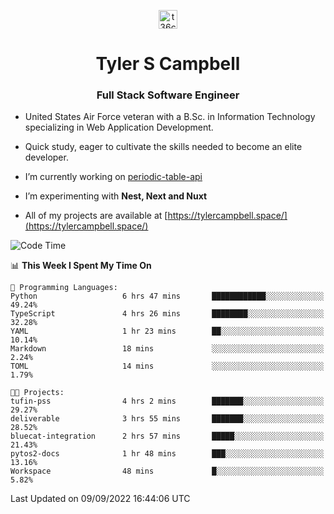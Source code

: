 <p align="center">
<a href="https://www.linkedin.com/in/t36campbell" target="blank"><img align="center" src="https://ik.imagekit.io/t36campbell/Portfolio/linkedin.png.original_m8bbGgPh6.png" alt="t36campbell" height="30" width="30" /></a>
</p>
<h1 align="center">Tyler S Campbell</h1>
<h3 align="center">Full Stack Software Engineer</h3>

* United States Air Force veteran with a B.Sc. in Information Technology specializing in Web Application Development. 

* Quick study, eager to cultivate the skills needed to become an elite developer.

* I’m currently working on [periodic-table-api](https://github.com/t36campbell/periodic-table-api)

* I’m experimenting with **Nest, Next and Nuxt**

* All of my projects are available at [https://tylercampbell.space/](https://tylercampbell.space/)

<!--START_SECTION:waka-->
![Code Time](http://img.shields.io/badge/Code%20Time-1%2C787%20hrs%206%20mins-blue)

📊 **This Week I Spent My Time On** 

```text
💬 Programming Languages: 
Python                   6 hrs 47 mins       ████████████░░░░░░░░░░░░░   49.24% 
TypeScript               4 hrs 26 mins       ████████░░░░░░░░░░░░░░░░░   32.28% 
YAML                     1 hr 23 mins        ██░░░░░░░░░░░░░░░░░░░░░░░   10.14% 
Markdown                 18 mins             ░░░░░░░░░░░░░░░░░░░░░░░░░   2.24% 
TOML                     14 mins             ░░░░░░░░░░░░░░░░░░░░░░░░░   1.79%

🐱‍💻 Projects: 
tufin-pss                4 hrs 2 mins        ███████░░░░░░░░░░░░░░░░░░   29.27% 
deliverable              3 hrs 55 mins       ███████░░░░░░░░░░░░░░░░░░   28.52% 
bluecat-integration      2 hrs 57 mins       █████░░░░░░░░░░░░░░░░░░░░   21.43% 
pytos2-docs              1 hr 48 mins        ███░░░░░░░░░░░░░░░░░░░░░░   13.16% 
Workspace                48 mins             █░░░░░░░░░░░░░░░░░░░░░░░░   5.82%

```


 Last Updated on 09/09/2022 16:44:06 UTC
<!--END_SECTION:waka-->
